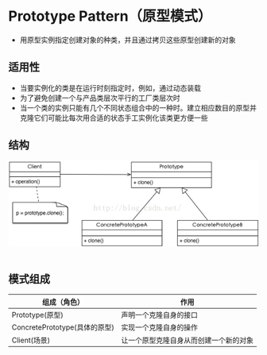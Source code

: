 # Prototype Pattern（原型模式）

* 用原型实例指定创建对象的种类，并且通过拷贝这些原型创建新的对象

## 适用性

* 当要实例化的类是在运行时刻指定时，例如，通过动态装载
* 为了避免创建一个与产品类层次平行的工厂类层次时
* 当一个类的实例只能有几个不同状态组合中的一种时。建立相应数目的原型并克隆它们可能比每次用合适的状态手工实例化该类更方便一些

## 结构

![prototype](prototype.png)
 
## 模式组成

| 组成（角色） | 作用 |
| --- | --- |
| Prototype(原型) | 声明一个克隆自身的接口 |
| ConcretePrototype(具体的原型) | 实现一个克隆自身的操作 |
| Client(场景) | 让一个原型克隆自身从而创建一个新的对象 |
